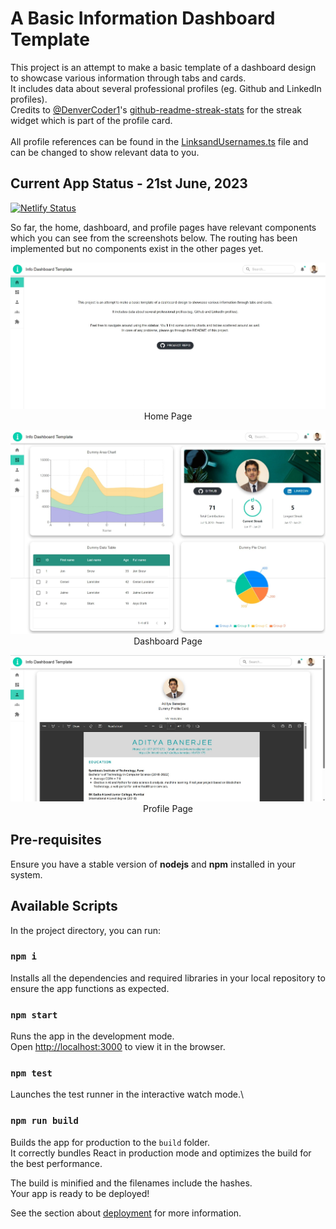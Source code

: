 # A Basic Information Dashboard Template

This project is an attempt to make a basic template of a dashboard design to showcase various information through tabs and cards.
\
It includes data about several professional profiles (eg. Github and LinkedIn profiles).\
Credits to [@DenverCoder1](https://github.com/DenverCoder1)'s [github-readme-streak-stats](https://github.com/DenverCoder1/github-readme-streak-stats) for the streak widget which is part of the profile card.\
\
All profile references can be found in the
[LinksandUsernames.ts](src/LinksandUsernames.ts) file and can be changed to show relevant data to you.

## Current App Status - 21st June, 2023

[![Netlify Status](https://api.netlify.com/api/v1/badges/9d521f10-a89e-4636-964d-51f1431a8427/deploy-status)](https://app.netlify.com/sites/info-dashboard-template/deploys)

So far, the home, dashboard, and profile pages have relevant components which you can see from the screenshots below. The routing has been implemented but no components exist in the other pages yet.

<p align="center">
  <img src="./public/HomePage.jpeg" alt="Home Page"/>
  Home Page 
</p>
<p align="center">
  <img src="./public/DashboardPage.jpeg" alt="Dashboard Page"/>
  Dashboard Page 
</p>
<p align="center">
  <img src="./public/ProfilePage.jpg" alt="Profile Page"/>
  Profile Page 
</p>

## Pre-requisites

Ensure you have a stable version of **nodejs** and **npm** installed in your system.

## Available Scripts

In the project directory, you can run:

### `npm i`

Installs all the dependencies and required libraries in your local repository to ensure the app functions as expected.

### `npm start`

Runs the app in the development mode.\
Open [http://localhost:3000](http://localhost:3000) to view it in the browser.

### `npm test`

Launches the test runner in the interactive watch mode.\

### `npm run build`

Builds the app for production to the `build` folder.\
It correctly bundles React in production mode and optimizes the build for the best performance.

The build is minified and the filenames include the hashes.\
Your app is ready to be deployed!

See the section about [deployment](https://facebook.github.io/create-react-app/docs/deployment) for more information.
